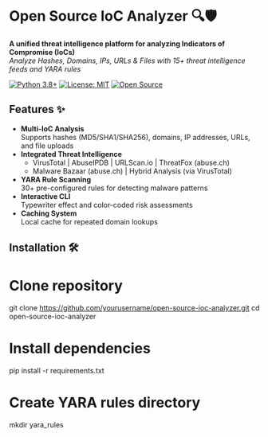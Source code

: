 # Open Source IoC Analyzer 🔍🛡️

**A unified threat intelligence platform for analyzing Indicators of Compromise (IoCs)**  
*Analyze Hashes, Domains, IPs, URLs & Files with 15+ threat intelligence feeds and YARA rules*

[![Python 3.8+](https://img.shields.io/badge/Python-3.8%2B-blue.svg)](https://www.python.org/)
[![License: MIT](https://img.shields.io/badge/License-MIT-yellow.svg)](https://opensource.org/licenses/MIT)
[![Open Source](https://badges.frapsoft.com/os/v2/open-source.svg?v=103)](https://github.com/ellerbrock/open-source-badges/)

## Features ✨

- **Multi-IoC Analysis**  
  Supports hashes (MD5/SHA1/SHA256), domains, IP addresses, URLs, and file uploads
- **Integrated Threat Intelligence**  
  - VirusTotal | AbuseIPDB | URLScan.io | ThreatFox (abuse.ch)  
  - Malware Bazaar (abuse.ch) | Hybrid Analysis (via VirusTotal)
- **YARA Rule Scanning**  
  30+ pre-configured rules for detecting malware patterns
- **Interactive CLI**  
  Typewriter effect and color-coded risk assessments
- **Caching System**  
  Local cache for repeated domain lookups

## Installation 🛠️

  # Clone repository
  git clone https://github.com/yourusername/open-source-ioc-analyzer.git
  cd open-source-ioc-analyzer         
  # Install dependencies
  pip install -r requirements.txt
  # Create YARA rules directory
  mkdir yara_rules
